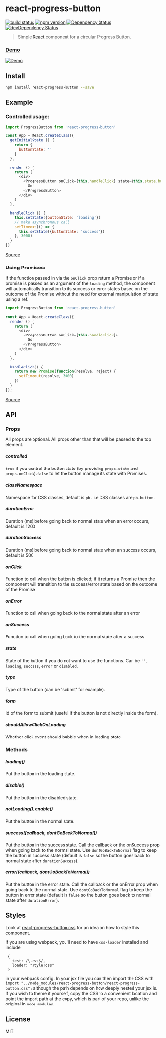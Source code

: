# react-progress-button

[![build status](https://img.shields.io/travis/mathieudutour/react-progress-button/master.svg?style=flat-square)](https://travis-ci.org/mathieudutour/react-progress-button)
[![npm version](https://img.shields.io/npm/v/react-progress-button.svg?style=flat-square)](https://www.npmjs.com/package/react-progress-button)
[![Dependency Status](https://david-dm.org/mathieudutour/react-progress-button.svg)](https://david-dm.org/mathieudutour/react-progress-button)
[![devDependency Status](https://david-dm.org/mathieudutour/react-progress-button/dev-status.svg)](https://david-dm.org/mathieudutour/react-progress-button#info=devDependencies)

> Simple [React](http://facebook.github.io/react/index.html) component for a circular Progress Button.

### [Demo](https://mathieudutour.github.io/react-progress-button)

[![Demo](https://cdn.rawgit.com/mathieudutour/react-progress-button/master/example/demo.gif "Demo")](https://github.com/mathieudutour/react-progress-button/blob/master/example/index.html)

## Install

```bash
npm install react-progress-button --save
```

## Example

### Controlled usage:

```javascript
import ProgressButton from 'react-progress-button'

const App = React.createClass({
  getInitialState () {
    return {
      buttonState: ''
    }
  },

  render () {
    return (
      <div>
        <ProgressButton onClick={this.handleClick} state={this.state.buttonState}>
          Go!
        </ProgressButton>
      </div>
    )
  },

  handleClick () {
    this.setState({buttonState: 'loading'})
    // make asynchronous call
    setTimeout(() => {
      this.setState({buttonState: 'success'})
    }, 3000)
  }
})
```

[Source](https://github.com/mathieudutour/react-progress-button/blob/master/example/index.html)

### Using Promises:

If the function passed in via the `onClick` prop return a Promise or if a promise
is passed as an argument of the `loading` method,
the component will automatically transition to its success or error
states based on the outcome of the Promise without the need for
external manipulation of state using a ref.

```javascript
import ProgressButton from 'react-progress-button'

const App = React.createClass({
  render () {
    return (
      <div>
        <ProgressButton onClick={this.handleClick}>
          Go!
        </ProgressButton>
      </div>
    )
  },

  handleClick() {
    return new Promise(function(resolve, reject) {
      setTimeout(resolve, 3000)
    })
  }
});
```

[Source](https://github.com/mathieudutour/react-progress-button/blob/master/example/index-promises.html)

## API

### Props

All props are optional. All props other than that will be passed to the top element.

##### controlled

`true` if you control the button state (by providing `props.state` and `props.onClick`).`false` to let the button manage its state with Promises.  

##### classNamespace

Namespace for CSS classes, default is `pb-` i.e CSS classes are `pb-button`.

##### durationError

Duration (ms) before going back to normal state when an error occurs,
default is 1200

##### durationSuccess

Duration (ms) before going back to normal state when an success occurs,
default is 500

##### onClick

Function to call when the button is clicked; if it returns a Promise
then the component will transition to the success/error state based on
the outcome of the Promise

##### onError

Function to call when going back to the normal state after an error

##### onSuccess

Function to call when going back to the normal state after a success

##### state

State of the button if you do not want to use the functions. Can be `''`, `loading`, `success`, `error` or `disabled`.

##### type

Type of the button (can be 'submit' for example).

##### form

Id of the form to submit (useful if the button is not directly inside the form).

##### shouldAllowClickOnLoading

Whether click event should bubble when in loading state

### Methods

##### loading()

Put the button in the loading state.

##### disable()

Put the button in the disabled state.

##### notLoading(), enable()

Put the button in the normal state.

##### success([callback, dontGoBackToNormal])

Put the button in the success state. Call the callback or the onSuccess prop when going back to the normal state.
Use `dontGoBackToNormal` flag to keep the button in success state (default is `false` so the button goes back to normal state after `durationSuccess`).

##### error([callback, dontGoBackToNormal])

Put the button in the error state. Call the callback or the onError prop when going back to the normal state.
Use `dontGoBackToNormal` flag to keep the button in error state (default is `false` so the button goes back to normal state after `durationError`).

## Styles

Look at [react-progress-button.css](https://github.com/mathieudutour/react-progress-button/blob/master/react-progress-button.css) for an idea on how to style this component.

If you are using webpack, you'll need to have ```css-loader``` installed and include 
```
 {
   test: /\.css$/,
   loader: "style!css"
 }
 ```
 
 in your webpack config. In your jsx file you can then import the CSS with ```import "../node_modules/react-progress-button/react-progress-button.css";``` although the path depends on how deeply nested your jsx is. If you wish to theme it yourself, copy the CSS to a convenient location and point the import path at the copy, which is part of your repo, unlike the original in ```node_modules```. 

## License

  MIT

